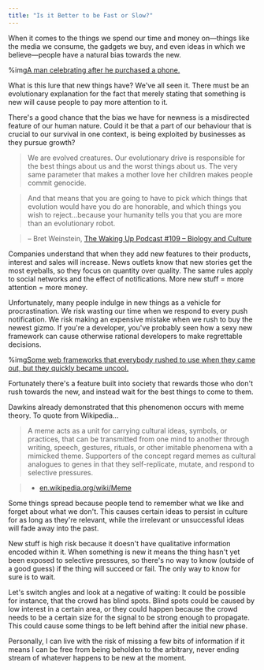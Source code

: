 ```yaml
---
title: "Is it Better to be Fast or Slow?"
---
```


When it comes to the things we spend our time and money on—things like the media we consume, the gadgets we buy, and even ideas in which we believe—people have a natural bias towards the new.

%img[A man celebrating after he purchased a phone.](https://a.nosaj.io/slow/apple.jpg)

What is this lure that new things have? We've all seen it. There must be an evolutionary explanation for the fact that merely stating that something is new will cause people to pay more attention to it. 

There's a good chance that the bias we have for newness is a misdirected feature of our human nature. Could it be that a part of our behaviour that is crucial to our survival in one context, is being exploited by businesses as they pursue growth?

>We are evolved creatures. Our evolutionary drive is responsible for the best things about us and the worst things about us. The very same parameter that makes a mother love her children makes people commit genocide.

>And that means that you are going to have to pick which things that evolution would have you do are honorable, and which things you wish to reject...because your humanity tells you that you are more than an evolutionary robot.

>– Bret Weinstein, [The Waking Up Podcast #109 – Biology and Culture](https://samharris.org/podcasts/109-biology-culture/)

Companies understand that when they add new features to their products, interest and sales will increase. News outlets know that new stories get the most eyeballs, so they focus on quantity over quality. The same rules apply to social networks and the effect of notifications. More new stuff = more attention = more money.

Unfortunately, many people indulge in new things as a vehicle for procrastination. We risk wasting our time when we respond to every push notification. We risk making an expensive mistake when we rush to buy the newest gizmo. If you're a developer, you've probably seen how a sexy new framework can cause otherwise rational developers to make regrettable decisions.

%img[Some web frameworks that everybody rushed to use when they came out, but they quickly became uncool.](https://a.nosaj.io/slow/frameworks.jpg)

Fortunately there's a feature built into society that rewards those who don't rush towards the new, and instead wait for the best things to come to them. 

Dawkins already demonstrated that this phenomenon occurs with meme theory. To quote from Wikipedia...

>A meme acts as a unit for carrying cultural ideas, symbols, or practices, that can be transmitted from one mind to another through writing, speech, gestures, rituals, or other imitable phenomena with a mimicked theme. Supporters of the concept regard memes as cultural analogues to genes in that they self-replicate, mutate, and respond to selective pressures.

>- [en.wikipedia.org/wiki/Meme](https://en.wikipedia.org/wiki/Meme)

Some things spread because people tend to remember what we like and forget about what we don't. This causes certain ideas to persist in culture for as long as they're relevant, while the irrelevant or unsuccessful ideas will fade away into the past.

New stuff is high risk because it doesn't have qualitative information encoded within it. When something is new it means the thing hasn't yet been exposed to selective pressures, so there's no way to know (outside of a good guess) if the thing will succeed or fail. The only way to know for sure is to wait.

Let's switch angles and look at a negative of waiting: It could be possible for instance, that the crowd has blind spots. Blind spots could be caused by low interest in a certain area, or they could happen because the crowd needs to be a certain size for the signal to be strong enough to propagate. This could cause some things to be left behind after the initial new phase.

Personally, I can live with the risk of missing a few bits of information if it means I can be free from being beholden to the arbitrary, never ending stream of whatever happens to be new at the moment.